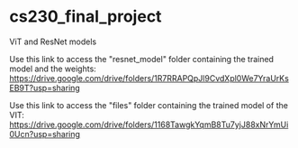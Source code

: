# cs230_final_project
ViT and ResNet models

Use this link to access the "resnet_model" folder containing the trained model and the weights: 
https://drive.google.com/drive/folders/1R7RRAPQpJl9CvdXpl0We7YraUrKsEB9T?usp=sharing

Use this link to access the "files" folder containing the trained model of the VIT:
https://drive.google.com/drive/folders/1168TawgkYqmB8Tu7yjJ88xNrYmUi0Ucn?usp=sharing
